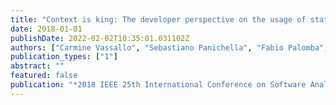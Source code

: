 ```yaml
---
title: "Context is king: The developer perspective on the usage of static analysis tools"
date: 2018-01-01
publishDate: 2022-02-02T10:35:01.031102Z
authors: ["Carmine Vassallo", "Sebastiano Panichella", "Fabio Palomba", "Sebastian Proksch", "Andy Zaidman", "Harald C Gall"]
publication_types: ["1"]
abstract: ""
featured: false
publication: "*2018 IEEE 25th International Conference on Software Analysis, Evolution and Reengineering (SANER)*"
---
```



